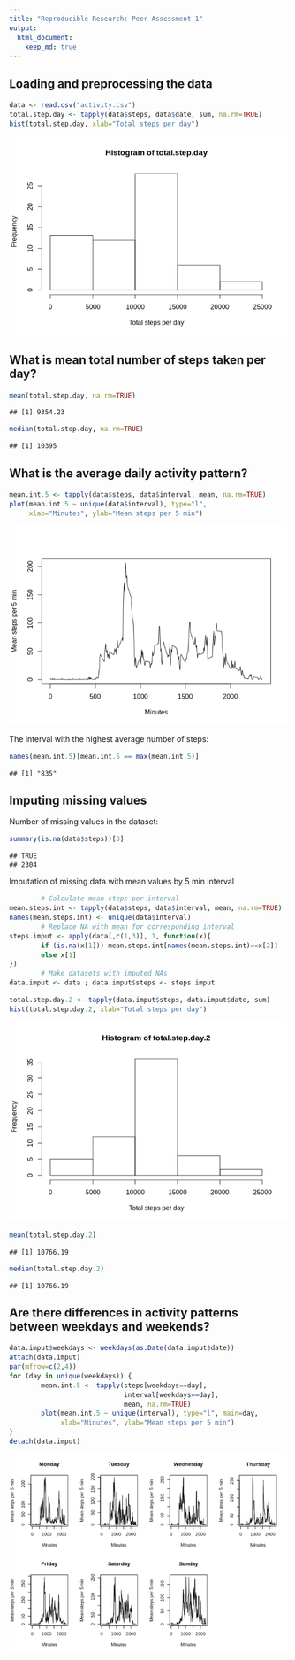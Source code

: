 ```yaml
---
title: "Reproducible Research: Peer Assessment 1"
output: 
  html_document:
    keep_md: true
---
```



## Loading and preprocessing the data

```r
data <- read.csv("activity.csv")
total.step.day <- tapply(data$steps, data$date, sum, na.rm=TRUE)
hist(total.step.day, xlab="Total steps per day")
```

![](PA1_template_files/figure-html/unnamed-chunk-1-1.png)<!-- -->


## What is mean total number of steps taken per day?

```r
mean(total.step.day, na.rm=TRUE)
```

```
## [1] 9354.23
```

```r
median(total.step.day, na.rm=TRUE)
```

```
## [1] 10395
```

## What is the average daily activity pattern?

```r
mean.int.5 <- tapply(data$steps, data$interval, mean, na.rm=TRUE)
plot(mean.int.5 ~ unique(data$interval), type="l",
     xlab="Minutes", ylab="Mean steps per 5 min")
```

![](PA1_template_files/figure-html/unnamed-chunk-3-1.png)<!-- -->


The interval with the highest average number of steps:

```r
names(mean.int.5)[mean.int.5 == max(mean.int.5)]
```

```
## [1] "835"
```


## Imputing missing values
Number of missing values in the dataset:

```r
summary(is.na(data$steps))[3]
```

```
## TRUE 
## 2304
```
Imputation of missing data with mean values by 5 min interval

```r
        # Calculate mean steps per interval
mean.steps.int <- tapply(data$steps, data$interval, mean, na.rm=TRUE)
names(mean.steps.int) <- unique(data$interval)
        # Replace NA with mean for corresponding interval
steps.imput <- apply(data[,c(1,3)], 1, function(x){
        if (is.na(x[1])) mean.steps.int[names(mean.steps.int)==x[2]]
        else x[1]
})
        # Make datasets with imputed NAs
data.imput <- data ; data.imput$steps <- steps.imput
```

```r
total.step.day.2 <- tapply(data.imput$steps, data.imput$date, sum)
hist(total.step.day.2, xlab="Total steps per day")
```

![](PA1_template_files/figure-html/unnamed-chunk-7-1.png)<!-- -->

```r
mean(total.step.day.2)
```

```
## [1] 10766.19
```

```r
median(total.step.day.2)
```

```
## [1] 10766.19
```

## Are there differences in activity patterns between weekdays and weekends?


```r
data.imput$weekdays <- weekdays(as.Date(data.imput$date))
attach(data.imput)
par(mfrow=c(2,4))
for (day in unique(weekdays)) {
        mean.int.5 <- tapply(steps[weekdays==day], 
                             interval[weekdays==day], 
                             mean, na.rm=TRUE)
        plot(mean.int.5 ~ unique(interval), type="l", main=day,
             xlab="Minutes", ylab="Mean steps per 5 min")   
}
detach(data.imput)
```

![](PA1_template_files/figure-html/unnamed-chunk-8-1.png)<!-- -->
